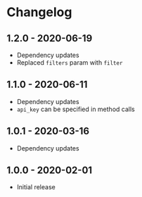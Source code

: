 # Changelog

## 1.2.0 - 2020-06-19
* Dependency updates
* Replaced `filters` param with `filter`

## 1.1.0 - 2020-06-11
* Dependency updates
* `api_key` can be specified in method calls

## 1.0.1 - 2020-03-16
* Dependency updates

## 1.0.0 - 2020-02-01
* Initial release

